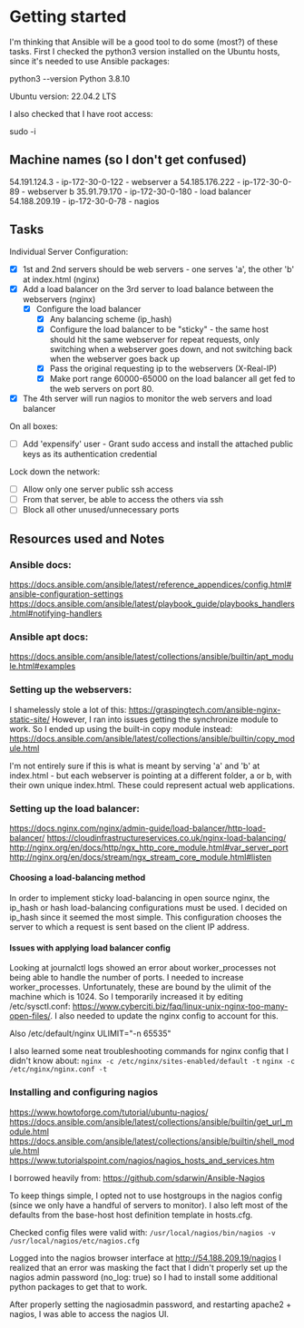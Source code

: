 # Getting started

I'm thinking that Ansible will be a good tool to do some (most?) of these tasks.  First I checked the python3 version installed on the Ubuntu hosts, since it's needed to use Ansible packages:

python3 --version
Python 3.8.10

Ubuntu version: 22.04.2 LTS

I also checked that I have root access:

sudo -i

## Machine names (so I don't get confused)
54.191.124.3 - ip-172-30-0-122 - webserver a
54.185.176.222 - ip-172-30-0-89 - webserver b
35.91.79.170 - ip-172-30-0-180 - load balancer
54.188.209.19 - ip-172-30-0-78 - nagios

## Tasks

Individual Server Configuration:
- [X] 1st and 2nd servers should be web servers - one serves 'a', the other 'b' at index.html (nginx)
- [X] Add a load balancer on the 3rd server to load balance between the webservers (nginx)
    - [X] Configure the load balancer
        - [X] Any balancing scheme (ip_hash)
        - [X] Configure the load balancer to be "sticky" - the same host should hit the same webserver for repeat requests, only switching when a webserver goes down, and not switching back when the webserver goes back up
        - [X] Pass the original requesting ip to the webservers (X-Real-IP)
        - [X] Make port range 60000-65000 on the load balancer all get fed to the web servers on port 80.
- [X] The 4th server will run nagios to monitor the web servers and load balancer

On all boxes:
- [ ] Add 'expensify' user
      - Grant sudo access and install the attached public keys as its authentication credential

Lock down the network:
  - [ ] Allow only one server public ssh access
  - [ ] From that server, be able to access the others via ssh
  - [ ] Block all other unused/unnecessary ports

## Resources used and Notes
### Ansible docs:
https://docs.ansible.com/ansible/latest/reference_appendices/config.html#ansible-configuration-settings
https://docs.ansible.com/ansible/latest/playbook_guide/playbooks_handlers.html#notifying-handlers

### Ansible apt docs:
https://docs.ansible.com/ansible/latest/collections/ansible/builtin/apt_module.html#examples

### Setting up the webservers:
I shamelessly stole a lot of this: https://graspingtech.com/ansible-nginx-static-site/
However, I ran into issues getting the synchronize module to work.  So I ended up using the built-in copy module instead: https://docs.ansible.com/ansible/latest/collections/ansible/builtin/copy_module.html

I'm not entirely sure if this is what is meant by serving 'a' and 'b' at index.html - but each webserver is pointing at a different folder, a or b, with their own unique index.html.  These could represent actual web applications.

### Setting up the load balancer:
https://docs.nginx.com/nginx/admin-guide/load-balancer/http-load-balancer/
https://cloudinfrastructureservices.co.uk/nginx-load-balancing/
http://nginx.org/en/docs/http/ngx_http_core_module.html#var_server_port
http://nginx.org/en/docs/stream/ngx_stream_core_module.html#listen

#### Choosing a load-balancing method
In order to implement sticky load-balancing in open source nginx, the ip_hash or hash load-balancing configurations must be used.  I decided on ip_hash since it seemed the most simple. This configuration chooses the server to which a request is sent based on the client IP address.

#### Issues with applying load balancer config
Looking at journalctl logs showed an error about worker_processes not being able to handle the number of ports.  I needed to increase worker_processes.  Unfortunately, these are bound by the ulimit of the machine which is 1024.  So I temporarily increased it by editing /etc/sysctl.conf:
https://www.cyberciti.biz/faq/linux-unix-nginx-too-many-open-files/.  I also needed to update the nginx config to account for this.

Also /etc/default/nginx ULIMIT="-n 65535"

I also learned some neat troubleshooting commands for nginx config that I didn't know about:
`nginx -c /etc/nginx/sites-enabled/default -t`
`nginx -c /etc/nginx/nginx.conf -t`

### Installing and configuring nagios
https://www.howtoforge.com/tutorial/ubuntu-nagios/ 
https://docs.ansible.com/ansible/latest/collections/ansible/builtin/get_url_module.html
https://docs.ansible.com/ansible/latest/collections/ansible/builtin/shell_module.html
https://www.tutorialspoint.com/nagios/nagios_hosts_and_services.htm

I borrowed heavily from: https://github.com/sdarwin/Ansible-Nagios 

To keep things simple, I opted not to use hostgroups in the nagios config (since we only have a handful of servers to monitor).  I also left most of the defaults from the base-host host definition template in hosts.cfg.

Checked config files were valid with:
`/usr/local/nagios/bin/nagios -v /usr/local/nagios/etc/nagios.cfg`

Logged into the nagios browser interface at http://54.188.209.19/nagios
I realized that an error was masking the fact that I didn't properly set up the nagios admin password (no_log: true) so I had to install some additional python packages to get that to work.

After properly setting the nagiosadmin password, and restarting apache2 + nagios, I was able to access the nagios UI.
